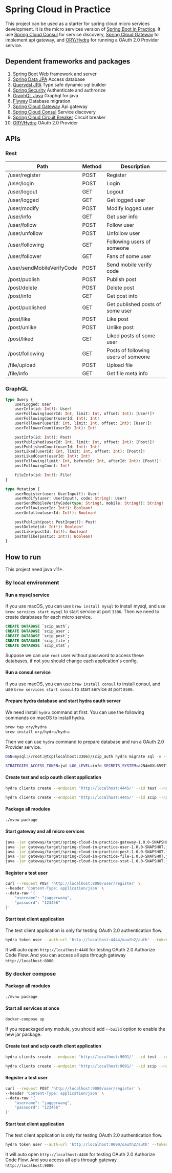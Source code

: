 # Spring Cloud in Practice

This project can be used as a starter for spring cloud micro services development. It is the micro services version of [Spring Boot in Practice](https://github.com/jaggerwang/spring-boot-in-practice). It use [Spring Cloud Consul](https://cloud.spring.io/spring-cloud-consul/reference/html/) for service discovery, [Spring Cloud Gateway](https://cloud.spring.io/spring-cloud-gateway/reference/html/) to implement api gateway, and [ORY/Hydra](https://github.com/ory/hydra) for running a OAuth 2.0 Provider service.

## Dependent frameworks and packages

1. [Spring Boot](https://spring.io/projects/spring-boot) Web framework and server
1. [Spring Data JPA](https://spring.io/projects/spring-data-jpa) Access database
1. [Querydsl JPA](https://github.com/querydsl/querydsl/tree/master/querydsl-jpa) Type safe dynamic sql builder
1. [Spring Security](https://spring.io/projects/spring-security) Authenticate and authrorize
1. [GraphQL Java](https://github.com/graphql-java/graphql-java) Graphql for java
1. [Flyway](https://flywaydb.org/) Database migration
1. [Spring Cloud Gateway](https://spring.io/projects/spring-cloud-gateway) Api gateway
1. [Spring Cloud Consul](https://spring.io/projects/spring-cloud-consul) Service discovery
1. [Spring Cloud Circuit Breaker](https://spring.io/projects/spring-cloud-circuitbreaker) Circuit breaker
1. [ORY/Hydra](https://github.com/ory/hydra) OAuth 2.0 Provider

## APIs

### Rest

| Path  | Method | Description |
| ------------- | ------------- | ------------- |
| /user/register | POST | Register |
| /user/login | POST | Login |
| /user/logout | GET | Logout |
| /user/logged | GET | Get logged user |
| /user/modify | POST | Modify logged user |
| /user/info | GET | Get user info |
| /user/follow | POST | Follow user |
| /user/unfollow | POST | Unfollow user |
| /user/following | GET | Following users of someone |
| /user/follower | GET | Fans of some user |
| /user/sendMobileVerifyCode | POST | Send mobile verify code |
| /post/publish | POST | Publish post |
| /post/delete | POST | Delete post |
| /post/info | GET | Get post info |
| /post/published | GET | Get published posts of some user |
| /post/like | POST | Like post |
| /post/unlike | POST | Unlike post |
| /post/liked | GET | Liked posts of some user |
| /post/following | GET | Posts of following users of someone |
| /file/upload | POST | Upload file |
| /file/info | GET | Get file meta info |

### GraphQL

```graphql
type Query {
    userLogged: User
    userInfo(id: Int!): User!
    userFollowing(userId: Int, limit: Int, offset: Int): [User!]!
    userFollowingCount(userId: Int): Int!
    userFollower(userId: Int, limit: Int, offset: Int): [User!]!
    userFollowerCount(userId: Int): Int!

    postInfo(id: Int!): Post!
    postPublished(userId: Int, limit: Int, offset: Int): [Post!]!
    postPublishedCount(userId: Int): Int!
    postLiked(userId: Int, limit: Int, offset: Int): [Post!]!
    postLikedCount(userId: Int): Int!
    postFollowing(limit: Int, beforeId: Int, afterId: Int): [Post!]!
    postFollowingCount: Int!

    fileInfo(id: Int!): File!
}

type Mutation {
    userRegister(user: UserInput!): User!
    userModify(user: UserInput!, code: String): User!
    userSendMobileVerifyCode(type: String!, mobile: String!): String!
    userFollow(userId: Int!): Boolean!
    userUnfollow(userId: Int!): Boolean!

    postPublish(post: PostInput!): Post!
    postDelete(id: Int!): Boolean!
    postLike(postId: Int!): Boolean!
    postUnlike(postId: Int!): Boolean!
}
```

## How to run

This project need java v11+.

### By local environment

#### Run a mysql service

If you use macOS, you can use `brew install mysql` to install mysql, and use `brew services start mysql` to start service at port `3306`. Then we need to create databases for each micro service. 

```sql
CREATE DATABASE `scip_auth`;
CREATE DATABASE `scip_user`;
CREATE DATABASE `scip_post`;
CREATE DATABASE `scip_file`;
CREATE DATABASE `scip_stat`;
```

Suppose we can use `root` user without password to access these databases, if not you should change each application's config.

#### Run a consul service

If you use macOS, you can use `brew install consul` to install consul, and use `brew services start consul` to start service at port `8500`.

#### Prepare hydra database and start hydra oauth server

We need install `hydra` command at first. You can use the following commands on macOS to install hydra.

```bash
brew tap ory/hydra
brew install ory/hydra/hydra
```

Then we can use `hydra` command to prepare database and run a OAuth 2.0 Provider service. 

```bash
DSN=mysql://root:@tcp(localhost:3306)/scip_auth hydra migrate sql -e --yes

STRATEGIES_ACCESS_TOKEN=jwt LOG_LEVEL=info SECRETS_SYSTEM=a2N4m0XL659TIrB2V3fJBxUED5Zv5zUQ DSN=mysql://root:@tcp(localhost:3306)/scip_auth URLS_SELF_ISSUER=http://localhost:4444/ URLS_LOGIN=http://localhost:8081/hydra/login URLS_CONSENT=http://localhost:8081/hydra/consent URLS_LOGOUT=http://localhost:8081/hydra/logout hydra serve all --dangerous-force-http --dangerous-allow-insecure-redirect-urls 'http://localhost:8081/hydra/login,http://localhost:8081/hydra/consent,http://localhost:8081/hydra/logout'
```

#### Create test and scip oauth client application

```bash
hydra clients create --endpoint 'http://localhost:4445/' --id test --name 'Test' --secret E0g8oR7m711bGcvy --grant-types authorization_code,refresh_token,client_credentials,implicit --response-types token,code,id_token --scope openid,offline,profile --callbacks 'http://localhost:4446/callback'

hydra clients create --endpoint 'http://localhost:4445/' --id scip --name 'Spring Cloud in Practice' --secret ilxzM0AdA7BVaL7c --grant-types authorization_code,refresh_token,client_credentials,implicit --response-types token,code,id_token --scope offline,user,post,file,stat --callbacks 'http://localhost:8080/login/oauth2/code/hydra'
```

#### Package all modules

```bash
./mvnw package
```

#### Start gateway and all micro services

```bash
java -jar gateway/target/spring-cloud-in-practice-gateway-1.0.0-SNAPSHOT.jar
java -jar gateway/target/spring-cloud-in-practice-user-1.0.0-SNAPSHOT.jar
java -jar gateway/target/spring-cloud-in-practice-post-1.0.0-SNAPSHOT.jar
java -jar gateway/target/spring-cloud-in-practice-file-1.0.0-SNAPSHOT.jar
java -jar gateway/target/spring-cloud-in-practice-stat-1.0.0-SNAPSHOT.jar
```

#### Register a test user

```bash
curl --request POST 'http://localhost:8080/user/register' \
--header 'Content-Type: application/json' \
--data-raw '{
	"username": "jaggerwang",
	"password": "123456"
}'
```

#### Start test client application

The test client application is only for testing OAuth 2.0 authentication flow.

```bash
hydra token user --auth-url 'http://localhost:4444/oauth2/auth' --token-url 'http://localhost:4444/oauth2/token' --client-id test --client-secret E0g8oR7m711bGcvy --scope openid,offline,profile --redirect 'http://localhost:4446/callback'
```

It will auto open `http://localhost:4446` for testing OAuth 2.0 Authorize Code Flow. And you can access all apis through gateway `http://localhost:8080`.

### By docker compose

#### Package all modules

```bash
./mvnw package
```

#### Start all services at once

```bash
docker-compose up
```

If you repackaged any module, you should add `--build` option to enable the new jar package.

#### Create test and scip oauth client application

```bash
hydra clients create --endpoint 'http://localhost:9091/' --id test --secret E0g8oR7m711bGcvy --grant-types authorization_code,refresh_token,client_credentials,implicit --response-types token,code,id_token --scope openid,offline,profile --callbacks 'http://localhost:4446/callback'

hydra clients create --endpoint 'http://localhost:9091/' --id scip --name 'Spring Cloud in Practice' --secret ilxzM0AdA7BVaL7c --grant-types authorization_code,refresh_token,client_credentials,implicit --response-types token,code,id_token --scope offline,user,post,file,stat --callbacks 'http://localhost:9080/login/oauth2/code/hydra'
```

#### Register a test user

```bash
curl --request POST 'http://localhost:9080/user/register' \
--header 'Content-Type: application/json' \
--data-raw '{
	"username": "jaggerwang",
	"password": "123456"
}'
```

#### Start test client application

The test client application is only for testing OAuth 2.0 authentication flow.

```bash
hydra token user --auth-url 'http://localhost:9090/oauth2/auth' --token-url 'http://localhost:9090/oauth2/token' --client-id test --client-secret E0g8oR7m711bGcvy --scope openid,offline,profile --redirect 'http://localhost:4446/callback'
```

It will auto open `http://localhost:4446` for testing OAuth 2.0 Authorize Code Flow. And you access all apis through gateway `http://localhost:9080`.